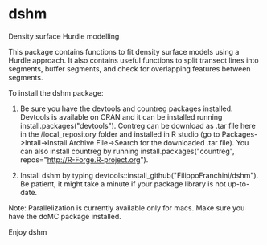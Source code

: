 # dshm
Density surface Hurdle modelling

This package contains functions to fit density surface models using a Hurdle approach. It also contains useful functions to split transect lines into segments, buffer segments, and check for overlapping features between segments.

To install the dshm package:

1) Be sure you have the devtools and countreg packages installed. Devtools is available on CRAN and it can be installed running install.packages("devtools"). Contreg can be download as .tar file here in the /local_repository folder and installed in R studio (go to Packages->Intall->Install Archive File->Search for the downloaded .tar file). You can also install countreg by running install.packages("countreg", repos="http://R-Forge.R-project.org").

2) Install dshm by typing devtools::install_github("FilippoFranchini/dshm"). Be patient, it might take a minute if your package library is not up-to-date.

Note: Parallelization is currently available only for macs. Make sure you have the doMC package installed.

Enjoy dshm
